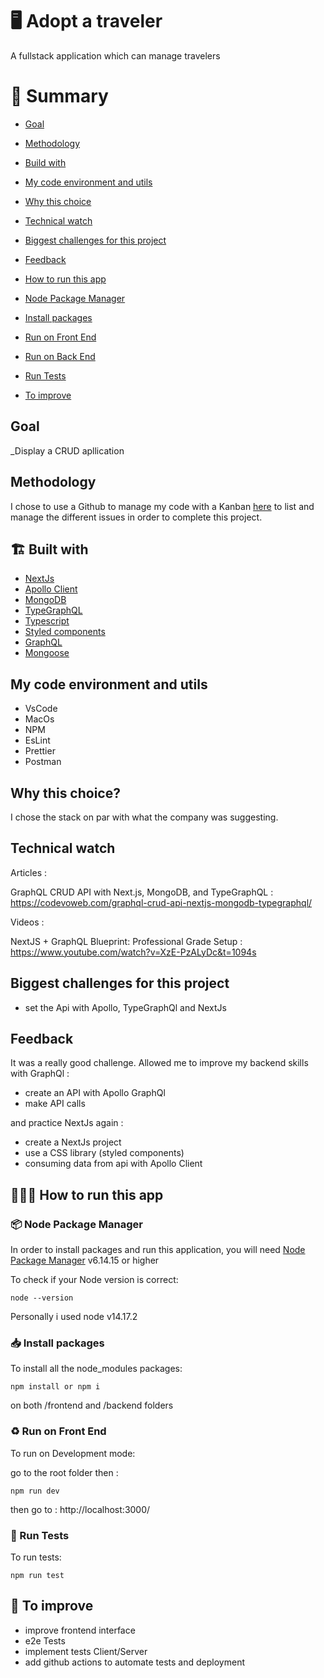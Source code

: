 # 🖥 Adopt a traveler

A fullstack application which can manage travelers

# 📜 Summary

- [Goal](#goal)
- [Methodology](#methodology)
- [Build with](#-build-with)
- [My code environment and utils](#-my-code-environment-and-utils)
- [Why this choice](#why-this-choice)
- [Technical watch](#technical-watch)
- [Biggest challenges for this project](#biggest-challenges-for-this-project)
- [Feedback](#feedback)

- [How to run this app](#-how-to-run-this-app)
- [Node Package Manager](#-node-package-manager)
- [Install packages](#-install-packages)
- [Run on Front End](#-run-on-front-end)
- [Run on Back End](#-run-on-back-end)
- [Run Tests](#-run-tests)
- [To improve](#-to-improve)

## Goal

_Display a CRUD apllication

## Methodology

I chose to use a Github to manage my code with a Kanban [here](https://github.com/users/IssaDia/projects/6) to list and manage the different issues in order to complete this project.


## 🏗 Built with

- [NextJs](https://nextjs.org/)
- [Apollo Client](https://www.apollographql.com/docs/react/)
- [MongoDB](https://www.mongodb.com/cloud)
- [TypeGraphQL](https://typegraphql.com/)
- [Typescript](https://fr.vuejs.org/v2/guide/typescript.html)
- [Styled components](https://styled-components.com/)
- [GraphQL](https://graphql.org/) 
- [Mongoose](https://mongoosejs.com/)

## My code environment and utils

- VsCode
- MacOs
- NPM
- EsLint
- Prettier
- Postman

## Why this choice?

I chose the stack on par with what the company was suggesting.

## Technical watch

Articles :

GraphQL CRUD API with Next.js, MongoDB, and TypeGraphQL : https://codevoweb.com/graphql-crud-api-nextjs-mongodb-typegraphql/

Videos :

NextJS + GraphQL Blueprint: Professional Grade Setup : https://www.youtube.com/watch?v=XzE-PzALyDc&t=1094s

## Biggest challenges for this project

- set the Api with Apollo, TypeGraphQl and NextJs

## Feedback

It was a really good challenge. Allowed me to improve my backend skills with GraphQl :

- create an API with Apollo GraphQl
- make API calls

and practice NextJs again :

- create a NextJs project
- use a CSS library (styled components)
- consuming data from api with Apollo Client

## 👨🏽‍💻 How to run this app

### 📦 Node Package Manager

In order to install packages and run this application, you will need [Node Package Manager](https://docs.npmjs.com/) v6.14.15 or higher

To check if your Node version is correct:

```
node --version
```

Personally i used node v14.17.2

### 📥 Install packages

To install all the node_modules packages:

```
npm install or npm i
```
on both /frontend and /backend folders

### ♻️ Run on Front End

To run on Development mode:

go to the root folder then :

```
npm run dev
```

then go to : http://localhost:3000/


### 🧪 Run Tests

To run tests:

```
npm run test
```


## 📑 To improve

- improve frontend interface
- e2e Tests
- implement tests Client/Server
- add github actions to automate tests and deployment
